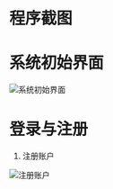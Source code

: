 # 程序截图

# 系统初始界面

![系统初始界面](https://github.com/Lingggao/EMS/blob/master/ProgramScreenshot%20(%E7%A8%8B%E5%BA%8F%E6%88%AA%E5%9B%BE)/%E5%AD%98%E6%94%BE%E6%88%AA%E5%9B%BE%E7%94%A8%E7%9A%84%E6%96%87%E4%BB%B6%E5%A4%B9/%E5%88%9D%E5%A7%8B%E7%95%8C%E9%9D%A2.png?raw=true)

# 登录与注册

1. 注册账户

![注册账户](https://github.com/Lingggao/EMS/blob/master/ProgramScreenshot%20(%E7%A8%8B%E5%BA%8F%E6%88%AA%E5%9B%BE)/%E5%AD%98%E6%94%BE%E6%88%AA%E5%9B%BE%E7%94%A8%E7%9A%84%E6%96%87%E4%BB%B6%E5%A4%B9/%E6%B3%A8%E5%86%8C%E7%95%8C%E9%9D%A2.png?raw=true)

